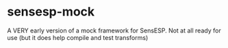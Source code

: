 # sensesp-mock

A VERY early version of a mock framework for SensESP. Not at all ready for use (but it does help compile and test transforms)
